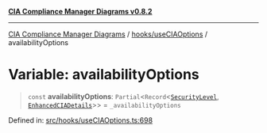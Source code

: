 [**CIA Compliance Manager Diagrams v0.8.2**](../../../README.md)

***

[CIA Compliance Manager Diagrams](../../../modules.md) / [hooks/useCIAOptions](../README.md) / availabilityOptions

# Variable: availabilityOptions

> `const` **availabilityOptions**: `Partial`\<`Record`\<[`SecurityLevel`](../../../types/cia/type-aliases/SecurityLevel.md), [`EnhancedCIADetails`](../interfaces/EnhancedCIADetails.md)\>\> = `_availabilityOptions`

Defined in: [src/hooks/useCIAOptions.ts:698](https://github.com/Hack23/cia-compliance-manager/blob/423c5d261c747ade8ca2550e176aa05168b5a31e/src/hooks/useCIAOptions.ts#L698)
